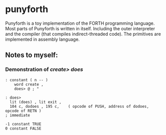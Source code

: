 # punyforth

Punyforth is a toy implementation of the FORTH programming language. Most parts of Punyforth is written in itself. Including the outer interpreter and the compiler (that compiles indirect-threaded code). The primitives are implemented in assembly language.

## Notes to myself:

### Demonstration of *create> does*

```forth
: constant ( n -- ) 
    word create , 
    does> @ ; "
    
: does>
  lit (does) , lit exit ,
  104 c, dodoes , 195 c,    ( opcode of PUSH, address of dodoes, opcode of RETN )
; immediate

-1 constant TRUE 
0 constant FALSE
```





